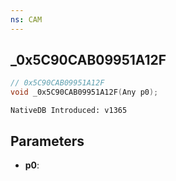 ```yaml
---
ns: CAM
---
```

## _0x5C90CAB09951A12F

```c
// 0x5C90CAB09951A12F
void _0x5C90CAB09951A12F(Any p0);
```

```
NativeDB Introduced: v1365
```

## Parameters
* **p0**:
